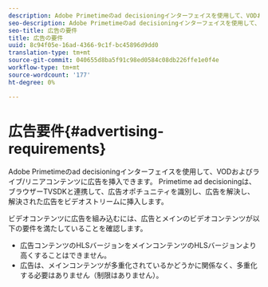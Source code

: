 ```yaml
---
description: Adobe Primetimeのad decisioningインターフェイスを使用して、VODおよびライブ/リニアコンテンツに広告を挿入できます。 Primetime ad decisioningは、ブラウザーTVSDKと連携して、広告オポチュニティを識別し、広告を解決し、解決された広告をビデオストリームに挿入します。
seo-description: Adobe Primetimeのad decisioningインターフェイスを使用して、VODおよびライブ/リニアコンテンツに広告を挿入できます。 Primetime ad decisioningは、ブラウザーTVSDKと連携して、広告オポチュニティを識別し、広告を解決し、解決された広告をビデオストリームに挿入します。
seo-title: 広告の要件
title: 広告の要件
uuid: 8c94f05e-16ad-4366-9c1f-bc45896d9dd0
translation-type: tm+mt
source-git-commit: 040655d8ba5f91c98ed0584c08db226ffe1e0f4e
workflow-type: tm+mt
source-wordcount: '177'
ht-degree: 0%

---
```



# 広告要件{#advertising-requirements}

Adobe Primetimeのad decisioningインターフェイスを使用して、VODおよびライブ/リニアコンテンツに広告を挿入できます。 Primetime ad decisioningは、ブラウザーTVSDKと連携して、広告オポチュニティを識別し、広告を解決し、解決された広告をビデオストリームに挿入します。

ビデオコンテンツに広告を組み込むには、広告とメインのビデオコンテンツが以下の要件を満たしていることを確認します。

* 広告コンテンツのHLSバージョンをメインコンテンツのHLSバージョンより高くすることはできません。
* 広告は、メインコンテンツが多重化されているかどうかに関係なく、多重化する必要はありません（制限はありません）。

